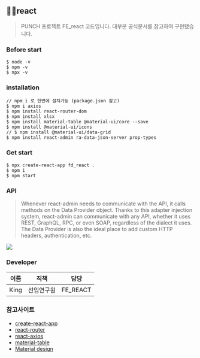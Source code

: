 ## :raising_hand_man:react

> PUNCH 프로젝트 FE_react 코드입니다. 대부분 공식문서를 참고하여 구현됐습니다.




### Before start
```
$ node -v
$ npm -v
$ npx -v
```


### installation
```
// npm i 로 한번에 설치가능 (package.json 참고)
$ npm i axios
$ npm install react-router-dom
$ npm install xlsx
$ npm install material-table @material-ui/core --save
$ npm install @material-ui/icons
// $ npm install @material-ui/data-grid
$ npm install react-admin ra-data-json-server prop-types
```



### Get start

```
$ npx create-react-app fd_react .
$ npm i
$ npm start
```


### API
> Whenever react-admin needs to communicate with the API, it calls methods on the Data Provider object. Thanks to this adapter injection system, react-admin can communicate with any API, whether it uses REST, GraphQL, RPC, or even SOAP, regardless of the dialect it uses. The Data Provider is also the ideal place to add custom HTTP headers, authentication, etc.

![](https://marmelab.com/react-admin/img/data-provider.png)


### Developer

| 이름 | 직책       | 담당     |
| ---- | ---------- | -------- |
| King | 선임연구원 | FE_REACT |



### 참고사이트
- [create-react-app](https://ko.reactjs.org/docs/create-a-new-react-app.html#create-react-app)
- [react-router](https://reactrouter.com/web/api/Hooks)
- [react-axios](https://www.npmjs.com/package/react-axios)
- [material-table](https://material-table.com/#/)
- [Material design](https://material.io/)
